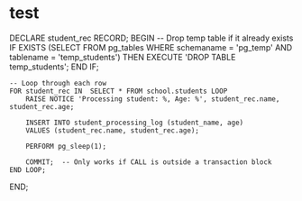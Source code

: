 # test


DECLARE
    student_rec RECORD;
BEGIN
    -- Drop temp table if it already exists
    IF EXISTS (SELECT FROM pg_tables WHERE schemaname = 'pg_temp' AND tablename = 'temp_students') THEN
        EXECUTE 'DROP TABLE temp_students';
    END IF;

   

    -- Loop through each row
    FOR student_rec IN  SELECT * FROM school.students LOOP
        RAISE NOTICE 'Processing student: %, Age: %', student_rec.name, student_rec.age;

        INSERT INTO student_processing_log (student_name, age)
        VALUES (student_rec.name, student_rec.age);

        PERFORM pg_sleep(1);

        COMMIT;  -- Only works if CALL is outside a transaction block
    END LOOP;
END;
